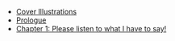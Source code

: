 * [Cover Illustrations](./cover.md)
* [Prologue](./prologue.md)
* [Chapter 1: Please listen to what I have to say!](./chapter1.md)